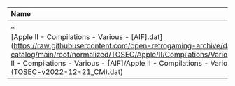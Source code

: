 |Name|Size|
|:---|---:|
|[..](../index.html)|DIR|
|[Apple II - Compilations - Various - [AIF].dat](https://raw.githubusercontent.com/open-retrogaming-archive/dat-catalog/main/root/normalized/TOSEC/Apple/II/Compilations/Various/[AIF]/Apple II - Compilations - Various - [AIF]/Apple II - Compilations - Various - [AIF] (TOSEC-v2022-12-21_CM).dat)|1400|
